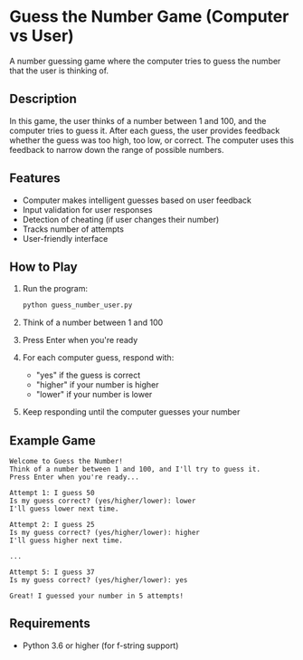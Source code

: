 # Guess the Number Game (Computer vs User)

A number guessing game where the computer tries to guess the number that the user is thinking of.

## Description

In this game, the user thinks of a number between 1 and 100, and the computer tries to guess it. After each guess, the user provides feedback whether the guess was too high, too low, or correct. The computer uses this feedback to narrow down the range of possible numbers.

## Features

- Computer makes intelligent guesses based on user feedback
- Input validation for user responses
- Detection of cheating (if user changes their number)
- Tracks number of attempts
- User-friendly interface

## How to Play

1. Run the program:
   ```bash
   python guess_number_user.py
   ```

2. Think of a number between 1 and 100
3. Press Enter when you're ready
4. For each computer guess, respond with:
   - "yes" if the guess is correct
   - "higher" if your number is higher
   - "lower" if your number is lower
5. Keep responding until the computer guesses your number

## Example Game

```
Welcome to Guess the Number!
Think of a number between 1 and 100, and I'll try to guess it.
Press Enter when you're ready...

Attempt 1: I guess 50
Is my guess correct? (yes/higher/lower): lower
I'll guess lower next time.

Attempt 2: I guess 25
Is my guess correct? (yes/higher/lower): higher
I'll guess higher next time.

...

Attempt 5: I guess 37
Is my guess correct? (yes/higher/lower): yes

Great! I guessed your number in 5 attempts!
```

## Requirements

- Python 3.6 or higher (for f-string support) 